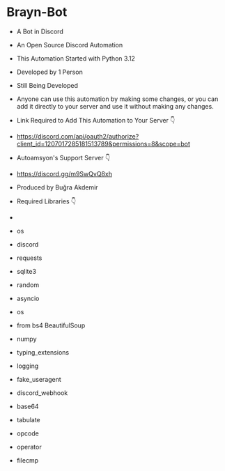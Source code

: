 # Brayn-Bot
- A Bot in Discord

- An Open Source Discord Automation
- This Automation Started with Python 3.12
- Developed by 1 Person
- Still Being Developed
- Anyone can use this automation by making some changes, or you can add it directly to your server and use it without making any changes.
- Link Required to Add This Automation to Your Server 👇
- https://discord.com/api/oauth2/authorize?client_id=1207017285181513789&permissions=8&scope=bot
- Autoamsyon's Support Server 👇
- https://discord.gg/m9SwQvQ8xh

- Produced by Buğra Akdemir


- Required Libraries 👇
- 
- os
- discord
- requests
- sqlite3
- random
- asyncio
- os
- from bs4  BeautifulSoup
- numpy
- typing_extensions
- logging
- fake_useragent
- discord_webhook
- base64
- tabulate
- opcode
- operator
- filecmp
